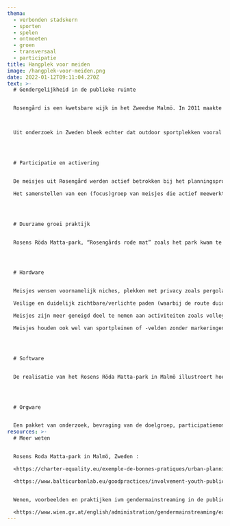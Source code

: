 ```yaml
---
thema:
  - verbonden stadskern
  - sporten
  - spelen
  - ontmoeten
  - groen
  - transversaal
  - participatie
title: Hangplek voor meiden
image: /hangplek-voor-meiden.png
date: 2022-01-12T09:11:04.270Z
text: >-
  # Gendergelijkheid in de publieke ruimte


  Rosengård is een kwetsbare wijk in het Zweedse Malmö. In 2011 maakte het stadsbestuur plannen om de wijk op te waarderen door die met een nieuwe weg te verbinden met het stadscentrum. Buurtbewoners konden suggesties doen om langs de weg nieuwe publieke ontmoetingsplekken aan te leggen. Een van de suggesties was om een parking om te toveren tot een ‘activiteitssite’. Dat zou een plek worden voor outdoor sporten.



  Uit onderzoek in Zweden bleek echter dat outdoor sportplekken vooral door jongens wordt gebruikt (met een verhouding van 80% tegenover 20%). Daarnaast gaf een screening van Rosengård aan dat de meisjes uit de buurt niet of nauwelijks gebruik maakten van de publieke ruimte. Het stadsbestuur besliste daarom om een ‘activiteitssite’ in te richten op maat van meisjes tussen 18 en 24 jaar.




  # Participatie en activering


  De meisjes uit Rosengård werden actief betrokken bij het planningsproces. Dat gebeurde door een bevraging en de samenwerking met een groep van meisjes die testopstellingen konden uitproberen. 

  Het samenstellen van een (focus)groep van meisjes die actief meewerkten en -dachten, was heel belangrijk. Stadsbestuur en ontwerpers konden immers niet terugvallen op sportorganisaties uit de buurt omdat die onvoldoende meisjes bereikten. Deze focusgroep nam het daarom op zich om zelf (sport)activiteiten op te zetten die andere meisjes uit de buurt motiveerden om gebruik te maken van de nieuwe activiteitensite. Ze kregen daarvoor welkome ondersteuning van lokale organisaties en handelaars.




  # Duurzame groei praktijk


  Rosens Röda Matta-park, “Rosengårds rode mat” zoals het park kwam te noemen, zien we als een duurzame praktijk omdat het meiden bereikt door een systemische en systematische aanpak van het project met aandacht voor infrastructuur (hardware), activiteiten op maat (software) en participatie (orgware).




  # Hardware


  Meisjes wensen voornamelijk niches, plekken met privacy zoals pergola’s of lage muren om te zitten. 

  Veilige en duidelijk zichtbare/verlichte paden (waarbij de route duidelijk zichtbaar is), goede belichting, propere parken en toiletten dicht bij speelpleinen.

  Meisjes zijn meer geneigd deel te nemen aan activiteiten zoals volleyball, badminton, rolschaatsen, klimmen, evenwichtsoefeningen, schommels, basket en voetbal in een eigen, veilige omgeving.

  Meisjes houden ook wel van sportpleinen of -velden zonder markeringen. Markeringen zetten meer aan tot competitief sporten, wat eerder (bepaalde) jongens aantrekt. Zonder markeringen is er een vrijere invulling van de ruimte mogelijk. 




  # Software


  De realisatie van het Rosens Röda Matta-park in Malmö illustreert hoe belangrijk het is om niet alleen infrastructuur te voorzien, maar ook voldoende activiteiten. Het zijn die activiteiten (en het uittesten ervan) die meisjes uit de buurt over de streep haalden om buiten te komen en gebruik te maken van de nieuwe activiteitssite.




  # Orgware


  Een pakket van onderzoek, bevraging van de doelgroep, participatiemomenten en testopstellingen, zijn geen overbodige luxe. Ze zijn nodig om moeilijkere bereikbare groepen te leren kennen en te activeren. Zo is het Stadsbestuur van Malmö er in geslaagd om een groep van meisjes in te zetten om het nieuwe park ook te onderhouden.<https://www.balticurbanlab.eu/goodpractices/involvement-youth-public-space-planning-malmö>
resources: >-
  # Meer weten


  Rosens Roda Matta-park in Malmö, Zweden :

  <https://charter-equality.eu/exemple-de-bonnes-pratiques/urban-planning-on-girls-conditions.html> 

  <https://www.balticurbanlab.eu/goodpractices/involvement-youth-public-space-planning-malmö> 


  Wenen, voorbeelden en praktijken ivm gendermainstreaming in de publieke ruimte: 

  <https://www.wien.gv.at/english/administration/gendermainstreaming/examples/parks.html>
---
```

